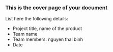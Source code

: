 ### This is the cover page of your document

List here the following details:
* Project title, name of the product
* Team name
* Team members: nguyen thai binh
* Date

